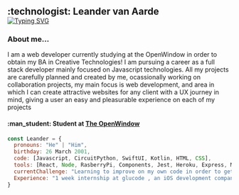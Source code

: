 <!-- HEADER SECTION -->
<h2 align="left" style="padding:0;margin:0;">:technologist: Leander van Aarde</h2>
<a href="https://git.io/typing-svg"><img src="https://readme-typing-svg.demolab.com?font=Fira+Code&weight=600&size=26&pause=1000&color=00FF41&center=true&vCenter=true&width=1400&lines=Web+Developer" alt="Typing SVG" /></a>
</br> 
<h3> About me... </h3>




<p align="left" > I am a web developer currently studying at the OpenWindow in order to obtain my BA in Creative Technologies! I am pursuing a career as a full stack developer mainly focused on Javascript technologies. All my projects are carefully planned and created by me, ocassionally working on collaboration projects, my main focus is web development, and area in which I can create attractive websites for any client with a UX journey in mind, giving a user an easy and pleasurable experience on each of my projects </p>

<h4 align="left" >:man_student: Student at <a href="https://www.openwindow.co.za/ ">The OpenWindow </a></h4>

```javascript
const Leander = {
  pronouns: "He" | "Him",
  birthday: 26 March 2001,
  code: [Javascript, CircuitPython, SwiftUI, Kotlin, HTML, CSS],
  tools: [React, Node, RasberryPi, Components, Jest, Heroku, Express, MongoDB, Angular, Jquery, Bootstrap, Scss, SocketIO, AWS],
  currentChallenge: "Learning to improve on my own code in order to get the best outcome, I am also currently learning angular!"
  Experience: "1 week internship at glucode , an iOS development company based in Sandton" 
}
```



